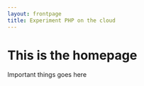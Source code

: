 ```yaml
---
layout: frontpage
title: Experiment PHP on the cloud
---
```

# This is the homepage
Important things goes here